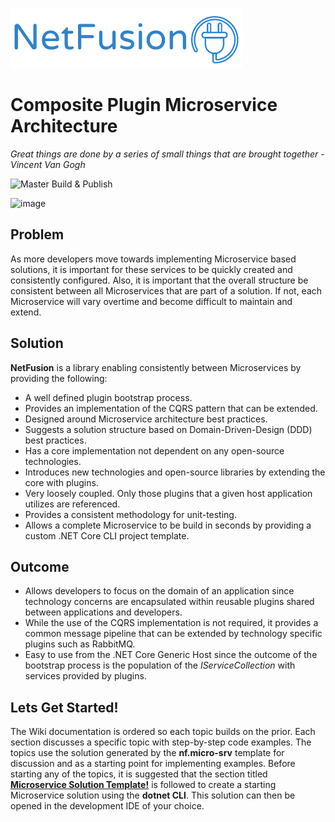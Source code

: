 ![image](./img/netfusionlogo.png)

# Composite Plugin Microservice Architecture

*Great things are done by a series of small things that are brought together* - *Vincent Van Gogh*

![Master Build & Publish](https://github.com/grecosoft/NetFusion/workflows/Master%20Build%20&%20Publish/badge.svg?branch=master)

![image](https://raw.githubusercontent.com/wiki/grecosoft/NetFusion/img/DotNetCore.png)

## Problem

As more developers move towards implementing Microservice based solutions, it is important for these services to be quickly created and consistently configured.  Also, it is important that the overall structure be consistent between all Microservices that are part of a solution.  If not, each Microservice will vary overtime and become difficult to maintain and extend.

## Solution

**NetFusion** is a library enabling consistently between Microservices by providing the following:

* A well defined plugin bootstrap process.
* Provides an implementation of the CQRS pattern that can be extended.
* Designed around Microservice architecture best practices.
* Suggests a solution structure based on Domain-Driven-Design (DDD) best practices.
* Has a core implementation not dependent on any open-source technologies.
* Introduces new technologies and open-source libraries by extending the core with plugins.
* Very loosely coupled. Only those plugins that a given host application utilizes are referenced.
* Provides a consistent methodology for unit-testing.
* Allows a complete Microservice to be build in seconds by providing a custom .NET Core CLI project template.

## Outcome

* Allows developers to focus on the domain of an application since technology concerns are encapsulated within reusable plugins shared between applications and developers.
* While the use of the CQRS implementation is not required, it provides a common message pipeline that can be extended by technology specific plugins such as RabbitMQ.
* Easy to use from the .NET Core Generic Host since the outcome of the bootstrap process is the population of the *IServiceCollection* with services provided by plugins.

## Lets Get Started!

The Wiki documentation is ordered so each topic builds on the prior.  Each section discusses a specific topic with step-by-step code examples.  The topics use the solution generated by the **nf.micro-srv** template for discussion and as a starting point for implementing examples.   Before starting any of the topics, it is suggested that the section titled **[Microservice Solution Template!](./microservice.solution.template)** is followed to create a starting Microservice solution using the **dotnet CLI**.  This solution can then be opened in the development IDE of your choice.
